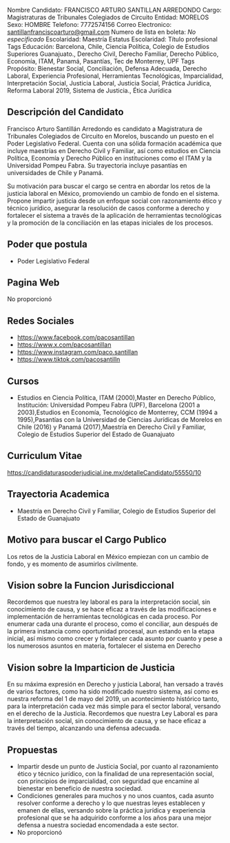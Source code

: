 Nombre Candidato: FRANCISCO ARTURO SANTILLAN ARREDONDO
Cargo: Magistraturas de Tribunales Colegiados de Circuito
Entidad: MORELOS
Sexo: HOMBRE
Telefono: 7772574156
Correo Electronico: santillanfranciscoarturo@gmail.com
Numero de lista en boleta: *No especificado*
Escolaridad: Maestría
Estatus Escolaridad: Título profesional
Tags Educación: Barcelona, Chile, Ciencia Política, Colegio de Estudios Superiores Guanajuato., Derecho Civil, Derecho Familiar, Derecho Público, Economía, ITAM, Panamá, Pasantías, Tec de Monterrey, UPF
Tags Propósito: Bienestar Social, Conciliación, Defensa Adecuada, Derecho Laboral, Experiencia Profesional, Herramientas Tecnológicas, Imparcialidad, Interpretación Social, Justicia Laboral, Justicia Social, Práctica Jurídica, Reforma Laboral 2019, Sistema de Justicia., Ética Jurídica


## Descripción del Candidato 

Francisco Arturo Santillán Arredondo es candidato a Magistratura de Tribunales Colegiados de Circuito en Morelos, buscando un puesto en el Poder Legislativo Federal. Cuenta con una sólida formación académica que incluye maestrías en Derecho Civil y Familiar, así como estudios en Ciencia Política, Economía y Derecho Público en instituciones como el ITAM y la Universidad Pompeu Fabra. Su trayectoria incluye pasantías en universidades de Chile y Panamá.

Su motivación para buscar el cargo se centra en abordar los retos de la justicia laboral en México, promoviendo un cambio de fondo en el sistema.  Propone impartir justicia desde un enfoque social con razonamiento ético y técnico jurídico, asegurar la resolución de casos conforme a derecho y fortalecer el sistema a través de la aplicación de herramientas tecnológicas y la promoción de la conciliación en las etapas iniciales de los procesos.


## Poder que postula

- Poder Legislativo Federal


## Pagina Web

No proporcionó


## Redes Sociales

- https://www.facebook.com/pacosantillan
- https://www.x.com/pacosantillan
- https://www.instagram.com/paco.santillan
- https://www.tiktok.com/pacosantilln


## Cursos

- Estudios en Ciencia Política, ITAM (2000),Master en Derecho Público, Institución: Universidad Pompeu Fabra (UPF), Barcelona (2001 a 2003),Estudios en Economía, Tecnológico de Monterrey, CCM (1994 a 1995),Pasantías con la Universidad de Ciencias Jurídicas de Morelos en Chile (2016) y Panamá (2017),Maestría en Derecho Civil y Familiar, Colegio de Estudios Superior del Estado de Guanajuato


## Curriculum Vitae

https://candidaturaspoderjudicial.ine.mx/detalleCandidato/55550/10


## Trayectoria Academica

- Maestría en Derecho Civil y Familiar, Colegio de Estudios Superior del Estado de Guanajuato


## Motivo para buscar el Cargo Publico

Los retos de la Justicia Laboral en México empiezan con un cambio de fondo, y es momento de asumirlos civilmente.


## Vision sobre la Funcion Jurisdiccional

Recordemos que nuestra ley laboral es para la interpretación social, sin conocimiento de causa, y se hace eficaz a través de las modificaciones e implementación de herramientas tecnológicas en cada proceso. Por enumerar cada una durante el proceso, como el conciliar, aun después de la primera instancia como oportunidad procesal, aun estando en la etapa inicial, así mismo como crecer y fortalecer cada asunto por cuanto y pese a los numerosos asuntos en materia, fortalecer el sistema en Derecho


## Vision sobre la Imparticion de Justicia

En su máxima expresión en Derecho y justicia Laboral, han versado a través de varios factores, como ha sido modificado nuestro sistema, así como es nuestra reforma del 1 de mayo del 2019, un acontecimiento histórico tanto, para la interpretación cada vez más simple para el sector laboral, versando en el derecho de la Justicia. Recordemos que nuestra Ley Laboral es para la interpretación social, sin conocimiento de causa, y se hace eficaz a través del tiempo, alcanzando una defensa adecuada.


## Propuestas

- Impartir desde un punto de Justicia Social, por cuanto al razonamiento ético y técnico jurídico, con la finalidad de una representación social, con principios de imparcialidad, con seguridad que encamine al bienestar en beneficio de nuestra sociedad.
- Condiciones generales para muchos y no unos cuantos, cada asunto resolver conforme a derecho y lo que nuestras leyes establecen y emanen de ellas, versando sobre la práctica jurídica y experiencia profesional que se ha adquirido conforme a los años para una mejor defensa a nuestra sociedad encomendada a este sector.
- No proporcionó

